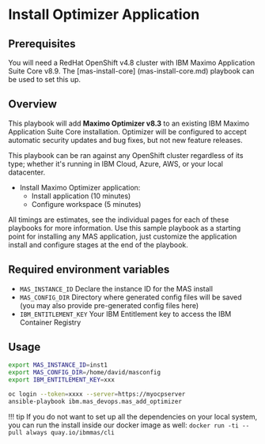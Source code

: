 # Install Optimizer Application

## Prerequisites
You will need a RedHat OpenShift v4.8 cluster with IBM Maximo Application Suite Core v8.9. The [mas-install-core] (mas-install-core.md) playbook can be used to set this up.

## Overview
This playbook will add **Maximo Optimizer v8.3** to an existing IBM Maximo Application Suite Core installation.  Optimizer will be configured to accept automatic security updates and bug fixes, but not new feature releases.

This playbook can be ran against any OpenShift cluster regardless of its type; whether it's running in IBM Cloud, Azure, AWS, or your local datacenter.

- Install Maximo Optimizer application:
    - Install application (10 minutes)
    - Configure workspace (5 minutes)

All timings are estimates, see the individual pages for each of these playbooks for more information.  Use this sample playbook as a starting point for installing any MAS application, just customize the application install and configure stages at the end of the playbook.

## Required environment variables
- `MAS_INSTANCE_ID` Declare the instance ID for the MAS install
- `MAS_CONFIG_DIR` Directory where generated config files will be saved (you may also provide pre-generated config files here)
- `IBM_ENTITLEMENT_KEY` Your IBM Entitlement key to access the IBM Container Registry

## Usage
```bash
export MAS_INSTANCE_ID=inst1
export MAS_CONFIG_DIR=/home/david/masconfig
export IBM_ENTITLEMENT_KEY=xxx

oc login --token=xxxx --server=https://myocpserver
ansible-playbook ibm.mas_devops.mas_add_optimizer
```

!!! tip
    If you do not want to set up all the dependencies on your local system, you can run the install inside our docker image as well: `docker run -ti --pull always quay.io/ibmmas/cli`
